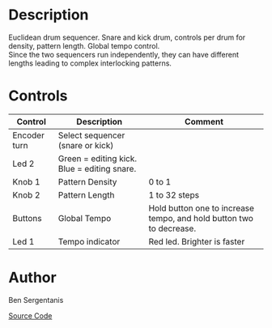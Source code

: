 # Description 
Euclidean drum sequencer. Snare and kick drum, controls per drum for density, pattern length. Global tempo control.  
Since the two sequencers run independently, they can have different lengths leading to complex interlocking patterns.  

# Controls
| Control | Description | Comment |
| --- | --- | --- |
| Encoder turn | Select sequencer (snare or kick) | |
| Led 2 | Green = editing kick. Blue =  editing snare. | |
| Knob 1 | Pattern Density | 0 to 1 |
| Knob 2 | Pattern Length | 1 to 32 steps |
| Buttons | Global Tempo | Hold button one to increase tempo, and hold button two to decrease. |
| Led 1 | Tempo indicator | Red led. Brighter is faster |

# Author

Ben Sergentanis

[Source Code](https://github.com/electro-smith/DaisyExamples/tree/master/pod/EuclideanDrums)